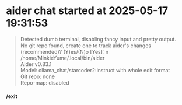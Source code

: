 
# aider chat started at 2025-05-17 19:31:53

> Detected dumb terminal, disabling fancy input and pretty output.  
> No git repo found, create one to track aider's changes (recommended)? (Y)es/(N)o [Yes]: n  
> /home/MinkieYume/.local/bin/aider  
> Aider v0.83.1  
> Model: ollama_chat/starcoder2:instruct with whole edit format  
> Git repo: none  
> Repo-map: disabled  

#### /exit  
